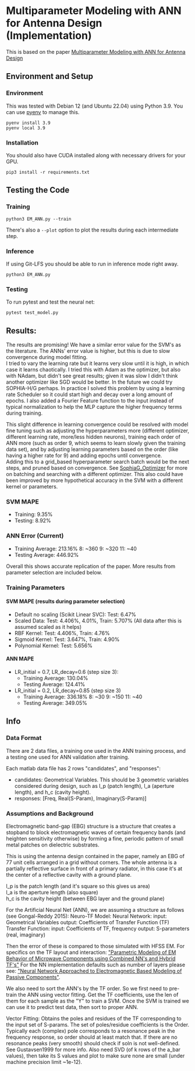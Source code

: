 # Multiparameter Modeling with ANN for Antenna Design (Implementation)

This is based on the paper [Multiparameter Modeling with ANN for Antenna Design](<./Multiparameter Modeling With ANN for Antenna Design.pdf>)  

## Environment and Setup
### Environment
This was tested with Debian 12 (and Ubuntu 22.04) using Python 3.9. 
You can use [pyenv](https://github.com/pyenv/pyenv) to manage this.
```
pyenv install 3.9
pyenv local 3.9
```

### Installation
You should also have CUDA installed along with necessary drivers for your GPU.
```
pip3 install -r requirements.txt
```

## Testing the Code
### Training
```
python3 EM_ANN.py --train
```
There's also a `--plot` option to plot the results during each intermediate step.

### Inference
If using Git-LFS you should be able to run in inference mode right away.
```
python3 EM_ANN.py
```

### Testing
To run pytest and test the neural net:
```
pytest test_model.py
```

## Results:
The results are promising! 
We have a similar error value for the SVM's as the literature.
The ANNs' error value is higher, but this is due to slow convergence during model fitting.  
I tried to vary the learning rate but it learns very slow until it is high, in which case it learns chaotically.
I tried this with Adam as the optimizer, but also with NAdam, but didn't see great results; given it was slow I didn't think another optimizer like SGD would be better.
In the future we could try SOPHIA-H/G perhaps.
In practice I solved this problem by using a learning rate Scheduler so it could start high and decay over a long amount of epochs.
I also added a Fourier Feature function to the input instead of typical normalization to help the MLP capture the higher frequency terms during training.

This slight difference in learning convergence could be resolved with model fine tuning such as adjusting the hyperparameters more (different optimizer, different learning rate, more/less hidden neurons), training each order of ANN more (such as order 9, which seems to learn slowly given the training data set), and by adjusting learning parameters based on the order (like having a higher rate for 9) and adding epochs until convergence.  
Adding this to a grid_based hyperparameter search batch would be the next steps, and pruned based on convergence. 
See [SophiaG_Optimizer](https://github.com/Liuhong99/Sophia) for more on batching and searching with a different optimizer.
This also could have been improved by more hypothetical accuracy in the SVM with a different kernel or parameters.

### SVM MAPE 
- Training: 9.35%
- Testing: 8.92%
### ANN Error (Current)
- Training Average: 213.16%
    8: ~360
    9: ~320
    11: ~40
- Testing Average: 446.92%

Overall this shows accurate replication of the paper.
More results from parameter selection are included below.

### Training Parameters
#### SVM MAPE (results during parameter selection)
- Default no scaling (Scikit Linear SVC): 
  Test: 6.47%
- Scaled Data: 
  Test: 4.406%, 4.01%, Train: 5.707%
  (All data after this is assumed scaled as it helps)
- RBF Kernel: 
  Test: 4.406%, Train: 4.76%
- Sigmoid Kernel: 
  Test: 3.647%, Train: 4.90%
- Polynomial Kernel: 
  Test: 5.656%

#### ANN MAPE
- LR_initial = 0.7, LR_decay=0.6 (step size 3):
    - Training Average: 130.04%
    - Testing Average: 124.41%
- LR_initial = 0.2, LR_decay=0.85 (step size 3)
    - Training Average: 336.18%
        8: ~30
        9: ~150
        11: ~40
    - Testing Average: 349.05%

## Info
### Data Format
There are 2 data files, a training one used in the ANN training process, and a testing one used for ANN validation after training.  

Each matlab data file has 2 rows "candidates", and "responses":
- candidates: Geometrical Variables. 
  This should be 3 geometric variables considered during design, such as l_p (patch length), l_a (aperture length), and h_c (cavity height).
- responses: [Freq, Real(S-Param), Imaginary(S-Param)]

### Assumptions and Background
Electromagnetic band-gap (EBG) structure is a structure that creates a stopband to block electromagnetic waves of certain frequency bands (and heighten sensitivity otherwise) by forming a fine, periodic pattern of small metal patches on dielectric substrates.  

This is using the antenna design contained in the paper, namely an EBG of 77 unit cells arranged in a grid without corners.
The whole antenna is a partially reflective surface in front of a primary radiator, in this case it's at the center of a reflective cavity with a ground plane.  

l_p is the patch length (and it's square so this gives us area)  
l_a is the aperture length (also square)  
h_c is the cavity height (between EBG layer and the ground plane)  

For the Artificial Neural Net (ANN), we are assuming a structure as follows (see Gongal-Reddy 2015):
Neuro-TF Model:
    Neural Network:
        input: Geometrical Variables
        output: Coefficients of Transfer Function (TF)
    Transfer Function:
        input: Coefficients of TF, frequency
        output: S-parameters (real, imaginary)

Then the error of these is compared to those simulated with HFSS EM.
For specifics on the TF layout and interaction: ["Parametric Modeling of EM Behavior of Microwave Components using Combined NN's and Hybrid TF's"](https://www.researchgate.net/publication/340908715_Parametric_Modeling_of_EM_Behavior_of_Microwave_Components_Using_Combined_Neural_Networks_and_Hybrid-Based_Transfer_Functions/fulltext/5ea38b8392851c1a906d0b23/Parametric-Modeling-of-EM-Behavior-of-Microwave-Components-Using-Combined-Neural-Networks-and-Hybrid-Based-Transfer-Functions.pdf)
For the NN implementation defaults such as number of layers please see: ["Neural Network Approached to Electromagnetic Based Modeling of Passive Components"](https://www.researchgate.net/profile/Qi-Jun-Zhang/publication/3130423_Neural-Network_Approaches_to_Electromagnetic-Based_Modeling_of_Passive_Components_and_Their_Applications_to_High-Frequency_and_High-Speed_Nonlinear_Circuit_Optimization/links/02e7e5177b58871021000000/Neural-Network-Approaches-to-Electromagnetic-Based-Modeling-of-Passive-Components-and-Their-Applications-to-High-Frequency-and-High-Speed-Nonlinear-Circuit-Optimization.pdf?origin=publication_detail).

We also need to sort the ANN's by the TF order.
So we first need to pre-train the ANN using vector fitting.
Get the TF coefficients, use the len of them for each sample as the "Y" to train a SVM.
Once the SVM is trained we can use it to predict test data, then sort to proper ANN.

Vector Fitting: Obtains the poles and residues of the TF corresponding to the input set of S-params.
   The set of poles/residue coefficients is the Order.
   Typically each (complex) pole corresponds to a resonance peak in the frequency response, so order should at least match that.
   If there are no resonance peaks (very smooth) should check if soln is not well-defined.
   See Gustavsen1999 for more info.
   Also need SVD (of k rows of the a_bar values), then take its S values and plot to make sure none are small (under machine precision limit ~1e-12). 
